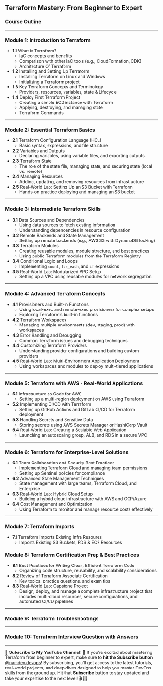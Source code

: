 ## **Terraform Mastery: From Beginner to Expert**

### **Course Outline**

---

### **Module 1: Introduction to Terraform**
- **1.1** What is Terraform?
  - IaC concepts and benefits
  - Comparison with other IaC tools (e.g., CloudFormation, CDK)
  - Architecture Of Terraform
- **1.2** Installing and Setting Up Terraform
  - Installing Terraform on Linux and Windows
  - Initializing a Terraform project
- **1.3** Key Terraform Concepts and Terminology
  - Providers, resources, variables, state & Lifecycle
- **1.4** Deploy First Terraform Project
  - Creating a simple EC2 instance with Terraform
  - Applying, destroying, and managing state
  - Terraform Commands

---

### **Module 2: Essential Terraform Basics**
- **2.1** Terraform Configuration Language (HCL)
  - Basic syntax, expressions, and file structure
- **2.2** Variables and Outputs
  - Declaring variables, using variable files, and exporting outputs
- **2.3** Terraform State
  - The role of the state file, managing state, and securing state (local vs. remote)
- **2.4** Managing Resources
  - Adding, updating, and removing resources from infrastructure
- **2.5** Real-World Lab: Setting Up an S3 Bucket with Terraform
  - Hands-on practice deploying and managing an S3 bucket

---

### **Module 3: Intermediate Terraform Skills**
- **3.1** Data Sources and Dependencies
  - Using data sources to fetch existing information
  - Understanding dependencies in resource configuration
- **3.2** Remote Backends and State Management
  - Setting up remote backends (e.g., AWS S3 with DynamoDB locking)
- **3.3** Terraform Modules
  - Creating reusable modules, module structure, and best practices
  - Using public Terraform modules from the Terraform Registry
- **3.4** Conditional Logic and Loops
  - Implementing `count`, `for_each`, and `if` expressions
- **3.5** Real-World Lab: Modularized VPC Setup
  - Setting up a VPC using reusable modules for network segregation

---

### **Module 4: Advanced Terraform Concepts**
- **4.1** Provisioners and Built-in Functions
  - Using local-exec and remote-exec provisioners for complex setups
  - Exploring Terraform’s built-in functions
- **4.2** Terraform Workspaces
  - Managing multiple environments (dev, staging, prod) with workspaces
- **4.3** Error Handling and Debugging
  - Common Terraform issues and debugging techniques
- **4.4** Customizing Terraform Providers
  - Understanding provider configurations and building custom providers
- **4.5** Real-World Lab: Multi-Environment Application Deployment
  - Using workspaces and modules to deploy multi-tiered applications

---

### **Module 5: Terraform with AWS - Real-World Applications**
- **5.1** Infrastructure as Code for AWS
  - Setting up a multi-region deployment on AWS using Terraform
- **5.2** Implementing CI/CD with Terraform
  - Setting up GitHub Actions and GitLab CI/CD for Terraform deployment
- **5.3** Handling Secrets and Sensitive Data
  - Storing secrets using AWS Secrets Manager or HashiCorp Vault
- **5.4** Real-World Lab: Creating a Scalable Web Application
  - Launching an autoscaling group, ALB, and RDS in a secure VPC

---

### **Module 6: Terraform for Enterprise-Level Solutions**
- **6.1** Team Collaboration and Security Best Practices
  - Implementing Terraform Cloud and managing team permissions
  - Setting up Sentinel policies for compliance
- **6.2** Advanced State Management Techniques
  - State management with large teams, Terraform Cloud, and Enterprise
- **6.3** Real-World Lab: Hybrid Cloud Setup
  - Building a hybrid cloud infrastructure with AWS and GCP/Azure
- **6.4** Cost Management and Optimization
  - Using Terraform to monitor and manage resource costs effectively

---

### **Module 7: Terraform Imports**
- **7.1** Terraform Imports Existing Infra Resoures
	- Imports Existing S3 Buckets, RDS & EC2 Resources

### **Module 8: Terraform Certification Prep & Best Practices**
- **8.1** Best Practices for Writing Clean, Efficient Terraform Code
  - Organizing code structure, reusability, and scalability considerations
- **8.2** Review of Terraform Associate Certification
  - Key topics, practice questions, and exam tips
- **8.3** Real-World Lab: Capstone Project
  - Design, deploy, and manage a complete infrastructure project that includes multi-cloud resources, secure configurations, and automated CI/CD pipelines

---

### **Module 9: Terraform Troubleshootings**

---

### **Module 10: Terraform Interview Question with Answers**

---

📢 **Subscribe to My YouTube Channel!** 📢 
If you’re excited about mastering Terraform from beginner to expert, 
make sure to **hit the Subscribe button**  [@namdev.devops](https://www.youtube.com/@namdev.devops)!
By subscribing, you’ll get access to the latest tutorials, real-world projects, and deep dives designed to help you master DevOps skills from the ground up. 
Hit that **Subscribe** button to stay updated and take your expertise to the next level! 🎬👨‍💻





 




